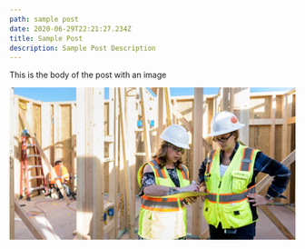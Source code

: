 ```yaml
---
path: sample post
date: 2020-06-29T22:21:27.234Z
title: Sample Post
description: Sample Post Description
---
```

This is the body of the post with an image

![people talking over a clipboard](home-career-img.jpg "Construction workers talking over a plan")